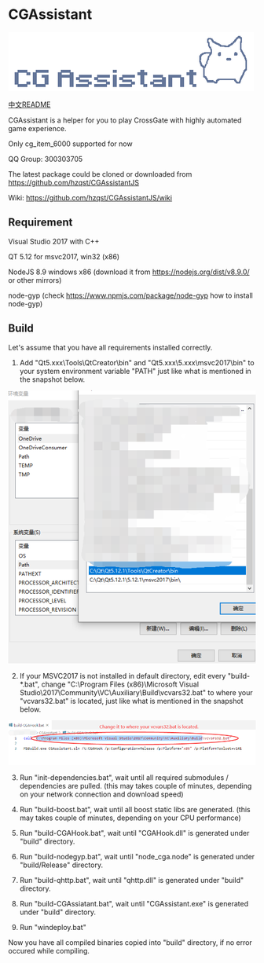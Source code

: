 # CGAssistant

![](img/logo.png)

[中文README](READMECN.md)

CGAssistant is a helper for you to play CrossGate with highly automated game experience.

Only cg_item_6000 supported for now

QQ Group: 300303705

The latest package could be cloned or downloaded from https://github.com/hzqst/CGAssistantJS 

Wiki: https://github.com/hzqst/CGAssistantJS/wiki

## Requirement

Visual Studio 2017 with C++

QT 5.12 for msvc2017, win32 (x86)

NodeJS 8.9 windows x86 (download it from https://nodejs.org/dist/v8.9.0/ or other mirrors)

node-gyp (check https://www.npmjs.com/package/node-gyp how to install node-gyp)

## Build

Let's assume that you have all requirements installed correctly.

1. Add "Qt5.xxx\Tools\QtCreator\bin\" and "Qt5.xxx\5.xxx\msvc2017\bin\" to your system environment variable "PATH" just like what is mentioned in the snapshot below.

![](img/1.png)

2. If your MSVC2017 is not installed in default directory, edit every "build-*.bat", change "C:\Program Files (x86)\Microsoft Visual Studio\2017\Community\VC\Auxiliary\Build\vcvars32.bat" to where your "vcvars32.bat" is located, just like what is mentioned in the snapshot below.

![](img/2.png)

3. Run "init-dependencies.bat", wait until all required submodules / dependencies are pulled. (this may takes couple of minutes, depending on your network connection and download speed)

4. Run "build-boost.bat", wait until all boost static libs are generated. (this may takes couple of minutes, depending on your CPU performance)

5. Run "build-CGAHook.bat", wait until "CGAHook.dll" is generated under "build" directory.

5. Run "build-nodegyp.bat", wait until "node_cga.node" is generated under "build/Release" directory.

6. Run "build-qhttp.bat", wait until "qhttp.dll" is generated under "build" directory.

7. Run "build-CGAssiatant.bat", wait until "CGAssistant.exe" is generated under "build" directory.

8. Run "windeploy.bat"

Now you have all compiled binaries copied into "build" directory, if no error occured while compiling.
